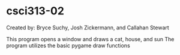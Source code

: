 # csci313-02
Created by: Bryce Suchy, Josh Zickermann, and Callahan Stewart

This program opens a window and draws a cat, house, and sun
The program utilizes the basic pygame draw functions
